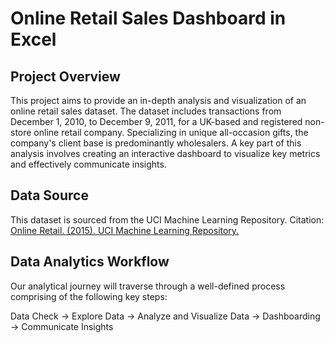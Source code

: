 # Online Retail Sales Dashboard in Excel
## Project Overview 
This project aims to provide an in-depth analysis and visualization of an online retail sales dataset. The dataset includes transactions from December 1, 2010, to December 9, 2011, for a UK-based and registered non-store online retail company. Specializing in unique all-occasion gifts, the company's client base is predominantly wholesalers. A key part of this analysis involves creating an interactive dashboard to visualize key metrics and effectively communicate insights.
## Data Source
This dataset is sourced from the UCI Machine Learning Repository.
Citation:
[Online Retail. (2015). UCI Machine Learning Repository.](https://doi.org/10.24432/C5BW33)
## Data Analytics Workflow

Our analytical journey will traverse through a well-defined process comprising of the following key steps:

Data Check → Explore Data → Analyze and Visualize Data → Dashboarding → Communicate Insights